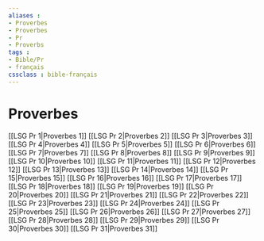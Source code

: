 ```yaml
---
aliases : 
- Proverbes
- Proverbes
- Pr
- Proverbs
tags : 
- Bible/Pr
- français
cssclass : bible-français
---
```


# Proverbes

[[LSG Pr 1|Proverbes 1]]
[[LSG Pr 2|Proverbes 2]]
[[LSG Pr 3|Proverbes 3]]
[[LSG Pr 4|Proverbes 4]]
[[LSG Pr 5|Proverbes 5]]
[[LSG Pr 6|Proverbes 6]]
[[LSG Pr 7|Proverbes 7]]
[[LSG Pr 8|Proverbes 8]]
[[LSG Pr 9|Proverbes 9]]
[[LSG Pr 10|Proverbes 10]]
[[LSG Pr 11|Proverbes 11]]
[[LSG Pr 12|Proverbes 12]]
[[LSG Pr 13|Proverbes 13]]
[[LSG Pr 14|Proverbes 14]]
[[LSG Pr 15|Proverbes 15]]
[[LSG Pr 16|Proverbes 16]]
[[LSG Pr 17|Proverbes 17]]
[[LSG Pr 18|Proverbes 18]]
[[LSG Pr 19|Proverbes 19]]
[[LSG Pr 20|Proverbes 20]]
[[LSG Pr 21|Proverbes 21]]
[[LSG Pr 22|Proverbes 22]]
[[LSG Pr 23|Proverbes 23]]
[[LSG Pr 24|Proverbes 24]]
[[LSG Pr 25|Proverbes 25]]
[[LSG Pr 26|Proverbes 26]]
[[LSG Pr 27|Proverbes 27]]
[[LSG Pr 28|Proverbes 28]]
[[LSG Pr 29|Proverbes 29]]
[[LSG Pr 30|Proverbes 30]]
[[LSG Pr 31|Proverbes 31]]
